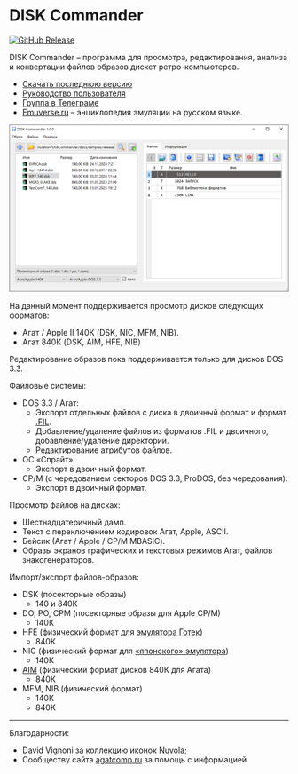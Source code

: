 # DISK Commander

[![GitHub Release](https://img.shields.io/github/release/ptr314/dsk_commander.svg?style=flat)]() 

DISK Commander &ndash; программа для просмотра, редактирования, анализа и конвертации файлов образов дискет ретро-компьютеров.


* [Скачать последнюю версию](https://github.com/Ptr314/dsk_commander/releases)
* [Руководство пользователя](MANUAL.md)
* [Группа в Телеграме](https://t.me/ecat_emu)
* [Emuverse.ru](https://emuverse.ru) &ndash; энциклопедия эмуляции на русском языке.

<p align="center">
<img src="screenshots/main_window.png" width="600">
</p>

На данный момент поддерживается просмотр дисков следующих форматов:
* Агат / Apple II 140К (DSK, NIC, MFM, NIB).
* Агат 840К (DSK, AIM, HFE, NIB)

Редактирование образов пока поддерживается только для дисков DOS 3.3.

Файловые системы:

* DOS 3.3 / Агат:
    * Экспорт отдельных файлов с диска в двоичный формат и формат [.FIL](http://agatcomp.ru/agat/PCutils/FileType/FIL.shtml).
    * Добавление/удаление файлов из форматов .FIL и двоичного, добавление/удаление директорий.
    * Редактирование атрибутов файлов.
* ОС &laquo;Спрайт&raquo;:
    * Экспорт в двоичный формат.
* CP/M (с чередованием секторов DOS 3.3, ProDOS, без чередования):
    * Экспорт в двоичный формат.

Просмотр файлов на дисках:
* Шестнадцатеричный дамп.
* Текст с переключением кодировок Агат, Apple, ASCII.
* Бейсик (Агат / Apple / CP/M MBASIC).
* Образы экранов графических и текстовых режимов Агат, файлов знакогенераторов.
  
Импорт/экспорт файлов-образов:
* DSK (посекторные образы)
    * 140 и 840К 
* DO, PO, CPM (посекторные образы для Apple CP/M)
    * 140К 
* HFE (физический формат для [эмулятора Готек](https://www.gotekemulator.com/))
    * 840К 
* NIC (физический формат для [&laquo;японского&raquo; эмулятора](https://tulip-house.ddo.jp/digital/SDISK2/english.html))
    * 140К 
* [AIM](http://agatcomp.ru/agat/PCutils/FileType/AIM.shtml) (физический формат дисков 840К для Агата)
    * 840К 
* MFM, NIB (физический формат)
    * 140К
    * 840K

<hr>

Благодарности:

* David Vignoni за коллекцию иконок [Nuvola](https://commons.wikimedia.org/wiki/Category:Nuvola_icons);
* Сообществу сайта [agatcomp.ru](http://agatcomp.ru) за помощь с информацией.